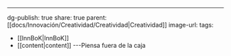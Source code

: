---
dg-publish: true
share: true
parent: [[docs/Innovación/Creatividad/Creatividad\|Creatividad]]
image-url: 
tags:
- [[InnBoK\|InnBoK]]
- [[content\|content]]
---Piensa fuera de la caja